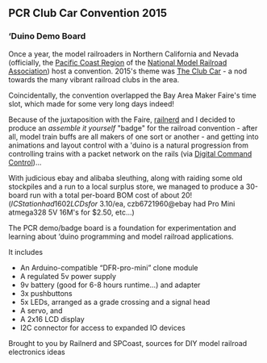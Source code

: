 ## PCR Club Car Convention 2015
### ‘Duino Demo Board


Once a year, the model railroaders in Northern California and Nevada (officially, the [Pacific Coast Region](http://www.pcrnmra.org)
of the [National Model Railroad Association](http://nmra.org)) host a convention.
2015's theme was [The Club Car](http://http://www.pcrnmra.org/conv2015/) - a nod towards the many vibrant railroad clubs in the area. 
 

Coincidentally, the convention overlapped the Bay Area Maker Faire's time slot, which made for some very long days indeed!


Because of the juxtaposition with the Faire, [railnerd](http://railnerd.blogspot.com/) and I decided to produce an <i>assemble it yourself</i>
"badge" for the railroad convention - after all, model train buffs
are all makers of one sort or another - and getting into animations
and layout control with a 'duino is a natural progression from
controlling trains with a packet network on the rails (via [Digital
Command Control](https://en.wikipedia.org/wiki/Digital_Command_Control))...


With judicious ebay and alibaba sleuthing, along with raiding some old stockpiles and a run to
a local surplus store, we managed to produce a 30-board run with a total per-board BOM cost of about $20!
(ICStation had 1602 LCDs for ~$3.10/ea, czb6721960@ebay had Pro Mini atmega328 5V 16M's for $2.50, etc...)


The PCR demo/badge board is a foundation for experimentation and learning about ‘duino programming and model railroad applications. 

 
It includes
  * An Arduino-compatible “DFR-pro-mini” clone module
  * A regulated 5v power supply
  * 9v battery (good for 6-8 hours runtime…) and adapter
  * 3x pushbuttons
  * 5x LEDs, arranged as a grade crossing and a signal head
  * A servo, and
  * A 2x16 LCD display
  * I2C connector for access to expanded IO devices

Brought to you by Railnerd and SPCoast, sources for DIY model railroad electronics ideas





